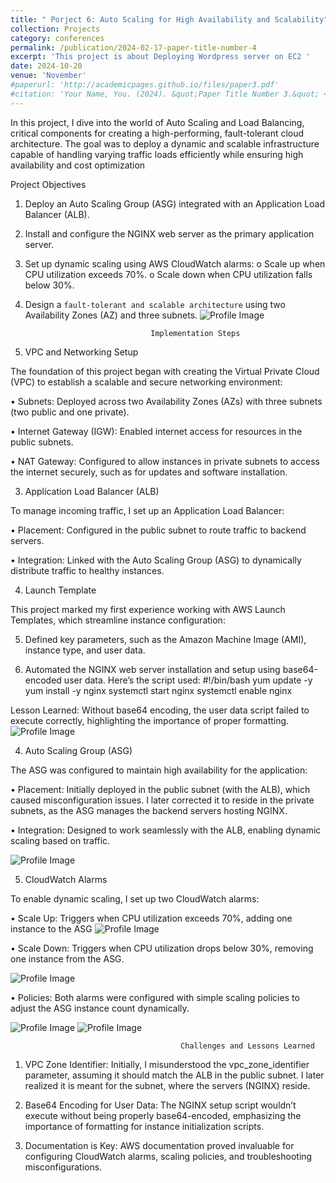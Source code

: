 ```yaml
---
title: " Porject 6: Auto Scaling for High Availability and Scalability"
collection: Projects
category: conferences
permalink: /publication/2024-02-17-paper-title-number-4
excerpt: 'This project is about Deploying Wordpress server on EC2 '
date: 2024-10-20
venue: 'November'
#paperurl: 'http://academicpages.github.io/files/paper3.pdf'
#citation: 'Your Name, You. (2024). &quot;Paper Title Number 3.&quot; <i>GitHub Journal of Bugs</i>. 1(3).'
---
```


In this project, I dive into the world of Auto Scaling and Load Balancing, critical components for creating a high-performing, fault-tolerant cloud architecture. The goal was to deploy a dynamic and scalable infrastructure capable of handling varying traffic loads efficiently while ensuring high availability and cost optimization

Project Objectives
1.	Deploy an Auto Scaling Group (ASG) integrated with an Application Load Balancer (ALB).
   
3.	Install and configure the NGINX web server as the primary application server.
   
5.	Set up dynamic scaling using AWS CloudWatch alarms:
o	Scale up when CPU utilization exceeds 70%.
o	Scale down when CPU utilization falls below 30%.

7.	Design a ```fault-tolerant and scalable architecture``` using two Availability Zones (AZ) and three subnets.
   ![Profile Image](/images/t1.png)

                                 	Implementation Steps
  	
1. VPC and Networking Setup
    
The foundation of this project began with creating the Virtual Private Cloud (VPC) to establish a scalable and secure networking environment:

•	Subnets: Deployed across two Availability Zones (AZs) with three subnets (two public and one private).

•	Internet Gateway (IGW): Enabled internet access for resources in the public subnets.

•	NAT Gateway: Configured to allow instances in private subnets to access the internet securely, such as for updates and software installation.

3. Application Load Balancer (ALB)
   
To manage incoming traffic, I set up an Application Load Balancer:

•	Placement: Configured in the public subnet to route traffic to backend servers.

•	Integration: Linked with the Auto Scaling Group (ASG) to dynamically distribute traffic to healthy instances.

4.	Launch Template
   
   This project marked my first experience working with AWS Launch Templates, which streamline instance configuration:
   
5.	Defined key parameters, such as the Amazon Machine Image (AMI), instance type, and user data.
   
7.	Automated the NGINX web server installation and setup using base64-encoded user data. Here’s the script used: 
#!/bin/bash 
yum update -y 
yum install -y nginx 
systemctl start nginx 
systemctl enable nginx

Lesson Learned: Without base64 encoding, the user data script failed to execute correctly, highlighting the importance of proper formatting. 
 ![Profile Image](/images/t2.png)

4. Auto Scaling Group (ASG)
   
The ASG was configured to maintain high availability for the application:

•	Placement: Initially deployed in the public subnet (with the ALB), which caused misconfiguration issues. I later corrected it to reside in the private subnets, as the ASG manages the backend servers hosting NGINX.

•	Integration: Designed to work seamlessly with the ALB, enabling dynamic scaling based on traffic. 
 
 ![Profile Image](/images/t3.png)

5. CloudWatch Alarms
   
To enable dynamic scaling, I set up two CloudWatch alarms:

•	Scale Up: Triggers when CPU utilization exceeds 70%, adding one instance to the ASG
 ![Profile Image](/images/t4.png)

•	Scale Down: Triggers when CPU utilization drops below 30%, removing one instance from the ASG.

 ![Profile Image](/images/t5.png)

•	Policies: Both alarms were configured with simple scaling policies to adjust the ASG instance count dynamically.
 
 ![Profile Image](/images/t6.png)
  ![Profile Image](/images/t7.png)

                                          Challenges and Lessons Learned
                                          
1.	VPC Zone Identifier:
Initially, I misunderstood the vpc_zone_identifier parameter, assuming it should match the ALB in the public subnet. I later realized it is meant for the subnet, where the servers (NGINX) reside.

3.	Base64 Encoding for User Data:
The NGINX setup script wouldn’t execute without being properly base64-encoded, emphasizing the importance of formatting for instance initialization scripts.

5.	Documentation is Key:
AWS documentation proved invaluable for configuring CloudWatch alarms, scaling policies, and troubleshooting misconfigurations.

